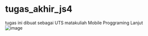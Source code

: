 # tugas_akhir_js4
tugas ini dibuat sebagai UTS matakuliah Mobile Proggraming Lanjut
![image](https://github.com/user-attachments/assets/cc8a1100-3589-4130-a99f-e7974710c73f)

